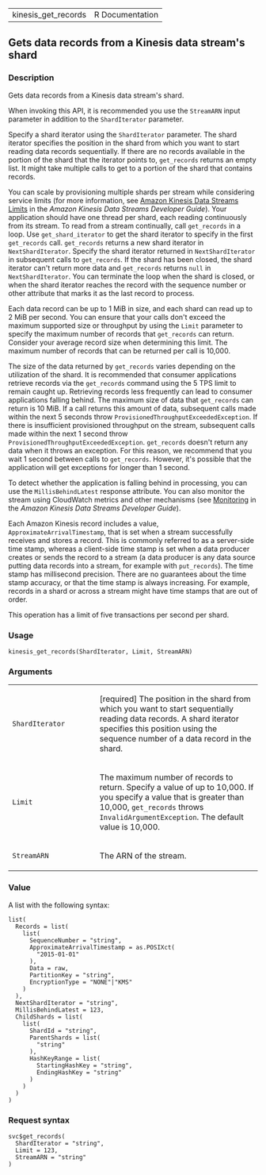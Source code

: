 <table style="width: 100%;">
<tbody>
<tr class="odd">
<td>kinesis_get_records</td>
<td style="text-align: right;">R Documentation</td>
</tr>
</tbody>
</table>

## Gets data records from a Kinesis data stream's shard

### Description

Gets data records from a Kinesis data stream's shard.

When invoking this API, it is recommended you use the `StreamARN` input
parameter in addition to the `ShardIterator` parameter.

Specify a shard iterator using the `ShardIterator` parameter. The shard
iterator specifies the position in the shard from which you want to
start reading data records sequentially. If there are no records
available in the portion of the shard that the iterator points to,
`get_records` returns an empty list. It might take multiple calls to get
to a portion of the shard that contains records.

You can scale by provisioning multiple shards per stream while
considering service limits (for more information, see [Amazon Kinesis
Data Streams
Limits](https://docs.aws.amazon.com/streams/latest/dev/service-sizes-and-limits.html)
in the *Amazon Kinesis Data Streams Developer Guide*). Your application
should have one thread per shard, each reading continuously from its
stream. To read from a stream continually, call `get_records` in a loop.
Use `get_shard_iterator` to get the shard iterator to specify in the
first `get_records` call. `get_records` returns a new shard iterator in
`NextShardIterator`. Specify the shard iterator returned in
`NextShardIterator` in subsequent calls to `get_records`. If the shard
has been closed, the shard iterator can't return more data and
`get_records` returns `null` in `NextShardIterator`. You can terminate
the loop when the shard is closed, or when the shard iterator reaches
the record with the sequence number or other attribute that marks it as
the last record to process.

Each data record can be up to 1 MiB in size, and each shard can read up
to 2 MiB per second. You can ensure that your calls don't exceed the
maximum supported size or throughput by using the `Limit` parameter to
specify the maximum number of records that `get_records` can return.
Consider your average record size when determining this limit. The
maximum number of records that can be returned per call is 10,000.

The size of the data returned by `get_records` varies depending on the
utilization of the shard. It is recommended that consumer applications
retrieve records via the `get_records` command using the 5 TPS limit to
remain caught up. Retrieving records less frequently can lead to
consumer applications falling behind. The maximum size of data that
`get_records` can return is 10 MiB. If a call returns this amount of
data, subsequent calls made within the next 5 seconds throw
`ProvisionedThroughputExceededException`. If there is insufficient
provisioned throughput on the stream, subsequent calls made within the
next 1 second throw `ProvisionedThroughputExceededException`.
`get_records` doesn't return any data when it throws an exception. For
this reason, we recommend that you wait 1 second between calls to
`get_records`. However, it's possible that the application will get
exceptions for longer than 1 second.

To detect whether the application is falling behind in processing, you
can use the `MillisBehindLatest` response attribute. You can also
monitor the stream using CloudWatch metrics and other mechanisms (see
[Monitoring](https://docs.aws.amazon.com/streams/latest/dev/monitoring.html)
in the *Amazon Kinesis Data Streams Developer Guide*).

Each Amazon Kinesis record includes a value,
`ApproximateArrivalTimestamp`, that is set when a stream successfully
receives and stores a record. This is commonly referred to as a
server-side time stamp, whereas a client-side time stamp is set when a
data producer creates or sends the record to a stream (a data producer
is any data source putting data records into a stream, for example with
`put_records`). The time stamp has millisecond precision. There are no
guarantees about the time stamp accuracy, or that the time stamp is
always increasing. For example, records in a shard or across a stream
might have time stamps that are out of order.

This operation has a limit of five transactions per second per shard.

### Usage

    kinesis_get_records(ShardIterator, Limit, StreamARN)

### Arguments

<table>
<colgroup>
<col style="width: 35%" />
<col style="width: 65%" />
</colgroup>
<tbody>
<tr class="odd">
<td><code
id="kinesis_get_records_:_ShardIterator">ShardIterator</code></td>
<td><p>[required] The position in the shard from which you want to start
sequentially reading data records. A shard iterator specifies this
position using the sequence number of a data record in the
shard.</p></td>
</tr>
<tr class="even">
<td><code id="kinesis_get_records_:_Limit">Limit</code></td>
<td><p>The maximum number of records to return. Specify a value of up to
10,000. If you specify a value that is greater than 10,000,
<code>get_records</code> throws <code>InvalidArgumentException</code>.
The default value is 10,000.</p></td>
</tr>
<tr class="odd">
<td><code id="kinesis_get_records_:_StreamARN">StreamARN</code></td>
<td><p>The ARN of the stream.</p></td>
</tr>
</tbody>
</table>

### Value

A list with the following syntax:

    list(
      Records = list(
        list(
          SequenceNumber = "string",
          ApproximateArrivalTimestamp = as.POSIXct(
            "2015-01-01"
          ),
          Data = raw,
          PartitionKey = "string",
          EncryptionType = "NONE"|"KMS"
        )
      ),
      NextShardIterator = "string",
      MillisBehindLatest = 123,
      ChildShards = list(
        list(
          ShardId = "string",
          ParentShards = list(
            "string"
          ),
          HashKeyRange = list(
            StartingHashKey = "string",
            EndingHashKey = "string"
          )
        )
      )
    )

### Request syntax

    svc$get_records(
      ShardIterator = "string",
      Limit = 123,
      StreamARN = "string"
    )
